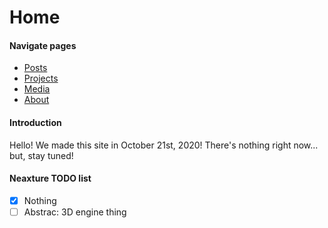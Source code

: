 # Home

#### Navigate pages
- [Posts](https://neaxture.github.io/posts)
- [Projects](https://neaxture.github.io/projects)
- [Media](https://neaxture.github.io/media)
- [About](https://neaxture.github.io/about)

#### Introduction
Hello! We made this site in October 21st, 2020! There's nothing right now... but, stay tuned!

#### Neaxture TODO list
- [X]  Nothing
- [ ]  Abstrac: 3D engine thing
